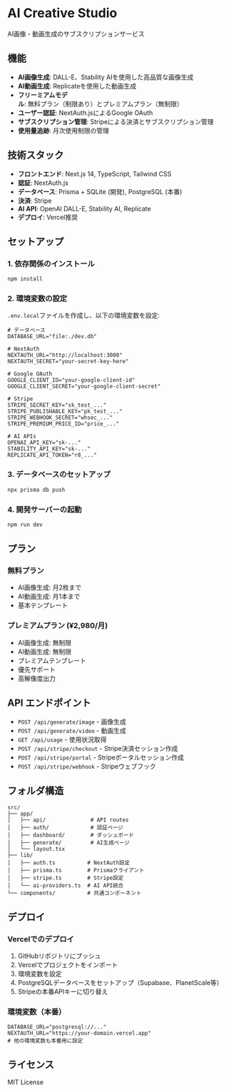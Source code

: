 # AI Creative Studio

AI画像・動画生成のサブスクリプションサービス

## 機能

- **AI画像生成**: DALL-E、Stability AIを使用した高品質な画像生成
- **AI動画生成**: Replicateを使用した動画生成
- **フリーミアムモデル**: 無料プラン（制限あり）とプレミアムプラン（無制限）
- **ユーザー認証**: NextAuth.jsによるGoogle OAuth
- **サブスクリプション管理**: Stripeによる決済とサブスクリプション管理
- **使用量追跡**: 月次使用制限の管理

## 技術スタック

- **フロントエンド**: Next.js 14, TypeScript, Tailwind CSS
- **認証**: NextAuth.js
- **データベース**: Prisma + SQLite (開発), PostgreSQL (本番)
- **決済**: Stripe
- **AI API**: OpenAI DALL-E, Stability AI, Replicate
- **デプロイ**: Vercel推奨

## セットアップ

### 1. 依存関係のインストール

```bash
npm install
```

### 2. 環境変数の設定

`.env.local`ファイルを作成し、以下の環境変数を設定:

```env
# データベース
DATABASE_URL="file:./dev.db"

# NextAuth
NEXTAUTH_URL="http://localhost:3000"
NEXTAUTH_SECRET="your-secret-key-here"

# Google OAuth
GOOGLE_CLIENT_ID="your-google-client-id"
GOOGLE_CLIENT_SECRET="your-google-client-secret"

# Stripe
STRIPE_SECRET_KEY="sk_test_..."
STRIPE_PUBLISHABLE_KEY="pk_test_..."
STRIPE_WEBHOOK_SECRET="whsec_..."
STRIPE_PREMIUM_PRICE_ID="price_..."

# AI APIs
OPENAI_API_KEY="sk-..."
STABILITY_API_KEY="sk-..."
REPLICATE_API_TOKEN="r8_..."
```

### 3. データベースのセットアップ

```bash
npx prisma db push
```

### 4. 開発サーバーの起動

```bash
npm run dev
```

## プラン

### 無料プラン
- AI画像生成: 月2枚まで
- AI動画生成: 月1本まで
- 基本テンプレート

### プレミアムプラン (¥2,980/月)
- AI画像生成: 無制限
- AI動画生成: 無制限
- プレミアムテンプレート
- 優先サポート
- 高解像度出力

## API エンドポイント

- `POST /api/generate/image` - 画像生成
- `POST /api/generate/video` - 動画生成
- `GET /api/usage` - 使用状況取得
- `POST /api/stripe/checkout` - Stripe決済セッション作成
- `POST /api/stripe/portal` - Stripeポータルセッション作成
- `POST /api/stripe/webhook` - Stripeウェブフック

## フォルダ構造

```
src/
├── app/
│   ├── api/              # API routes
│   ├── auth/             # 認証ページ
│   ├── dashboard/        # ダッシュボード
│   ├── generate/         # AI生成ページ
│   └── layout.tsx
├── lib/
│   ├── auth.ts          # NextAuth設定
│   ├── prisma.ts        # Prismaクライアント
│   ├── stripe.ts        # Stripe設定
│   └── ai-providers.ts  # AI API統合
└── components/          # 共通コンポーネント
```

## デプロイ

### Vercelでのデプロイ

1. GitHubリポジトリにプッシュ
2. Vercelでプロジェクトをインポート
3. 環境変数を設定
4. PostgreSQLデータベースをセットアップ（Supabase、PlanetScale等）
5. Stripeの本番APIキーに切り替え

### 環境変数（本番）

```env
DATABASE_URL="postgresql://..."
NEXTAUTH_URL="https://your-domain.vercel.app"
# 他の環境変数も本番用に設定
```

## ライセンス

MIT License